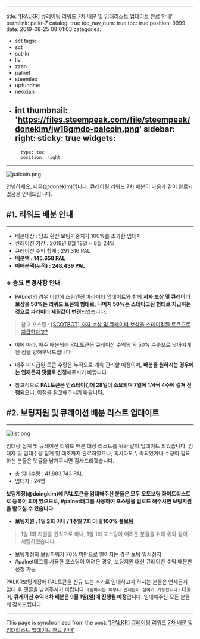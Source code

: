 
---
title: '[PALKR] 큐레이팅 리워드 7차 배분 및 임대리스트 업데이트 완료 안내'
permlink: palkr-7
catalog: true
toc_nav_num: true
toc: true
position: 9999
date: 2019-08-25 08:01:03
categories:
- sct
tags:
- sct
- sct-kr
- liv
- zzan
- palnet
- steemleo
- upfundme
- neoxian
- int
thumbnail: 'https://files.steempeak.com/file/steempeak/donekim/jw18gmdo-palcoin.png'
sidebar:
    right:
        sticky: true
widgets:
    -
        type: toc
        position: right
---


![palcoin.png](https://files.steempeak.com/file/steempeak/donekim/jw18gmdo-palcoin.png)

안녕하세요, 디온(@donekim)입니다. 큐레이팅 리워드 7차 배분이 다음과 같이 완료되었음을 안내드립니다. 

## #1. 리워드 배분 안내
---

- 배분대상 : 당초 환산 보팅가중치가 100%를 초과한 임대자
- 큐레이션 기간 : 2019년 8월 18일 ~ 8월 24일
- 큐레이션 수익 합계 : 291.316 PAL
- **배분액 : 145.658 PAL**
- **미배분액(누적) : 248.439 PAL**

### ※ 중요 변경사항 안내

- PALnet의 경우 이번에 스팀엔진 파라미터 업데이트와 함께 **저자 보상 및 큐레이터 보상을 50%는 리퀴드 토큰의 형태로, 나머지 50%는 스테이크된 형태로 지급하는 것으로 파라미터 세팅값이 변경**되었습니다. 

> 참고 포스팅 : [[SCOTBOT] 저자 보상 및 큐레이터 보상을 스테이킹된 토큰으로 지급한다고?](https://www.steemcoinpan.com/sct/@donekim/scotbot)


- 이에 따라, 매주 배분되는 PAL토큰은 큐레이션 수익의 약 50% 수준으로 낮아지게 된 점을 양해부탁드립니다

- 매주 미지급된 토큰 수량은 누적으로 계속 관리할 예정이며, **배분을 원하시는 경우에는 언제든지 댓글로 신청**해주시기 바랍니다. 

- 참고적으로 **PAL토큰은 언스테이킹에 28일이 소요되며 7일에 1/4씩 4주에 걸쳐 진행**되오니, 이점을 참고해주시기 바랍니다.


## #2. 보팅지원 및 큐레이션 배분 리스트 업데이트
---

![list.png](https://files.steempeak.com/file/steempeak/donekim/2Gd9GtIp-list.png)

임대량 집계 및 큐레이션 리워드 배분 대상 리스트를 위와 같이 업데이트 되었습니다. 임대자 및 임대수량 집계 및 대조까지 완료하였으나, 혹시라도 누락되었거나 수정이 필요하신 분들은 댓글을 남겨주시면 감사드리겠습니다.

- 총 임대수량 : 41,883.743 PAL
- 임대자 : 24명

**보팅계정(@doingkim)에 PAL토큰을 임대해주신 분들은 모두 오토보팅 화이트리스트로 등록이 되어 있으므로, #palnet태그를 사용하여 포스팅을 업로드 해주시면 보팅지원을 받으실 수 있습니다.**

- **보팅지원 : 1일 2회 이내 / 1주일 7회 이내 100% 풀보팅**
> 1일 1회 지원을 원칙으로 하나, 1일 1회 포스팅이 어려운 분들을 위해 위와 같이 세팅하였습니다
- 보팅계정의 보팅파워가 70% 미만으로 떨어지는 경우 보팅 일시정지
- #palnet태그를 사용한 포스팅이 어려운 경우, 보팅지원 대신 큐레이션 수익 배분만 신청 가능


PALKR보팅계정에 PAL토큰을 신규 또는 추가로 임대하고자 하시는 분들은 언제든지 임대 후 댓글을 남겨주시기 바랍니다. `(원하시는 때부터 언제든지 참여가 가능합니다)` 더불어, **큐레이션 수익 8차 배분은 9월 1일(일)에 진행될 예정**입니다. 임대해주신 모든 분들께 감사드립니다.

- - -

This page is synchronized from the post: ['[PALKR] 큐레이팅 리워드 7차 배분 및 임대리스트 업데이트 완료 안내'](https://steemit.com/@donekim/palkr-7)
